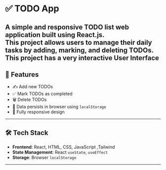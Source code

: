 # ✅ TODO App

A simple and responsive TODO list web application built using **React.js**.  
This project allows users to manage their daily tasks by adding, marking, and deleting TODOs.
This project has a very interactive User Interface
---

## 🚀 Features

- ✍️ Add new TODOs
- ✅ Mark TODOs as completed
- 🗑️ Delete TODOs
- 💾 Data persists in browser using `localStorage`
- 📱 Fully responsive design

---

## 🛠️ Tech Stack

- **Frontend**: React, HTML, CSS, JavaScript ,Tailwind
- **State Management**: React `useState`, `useEffect`  
- **Storage**: Browser `localStorage`

---

